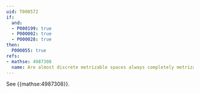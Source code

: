 ```yaml
---
uid: T000572
if:
  and:
  - P000199: true
  - P000002: true
  - P000028: true
then:
  P000055: true
refs:
- mathse: 4987308
  name: Are almost discrete metrizable spaces always completely metrizable?
---
```

See {{mathse:4987308}}.
